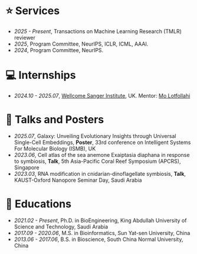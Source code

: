 # ⭐ Services
- *2025 - Present*, Transactions on Machine Learning Research (TMLR) reviewer
- *2025*, Program Committee, NeurIPS, ICLR, ICML, AAAI.
- *2024*, Program Committee, NeurIPS.

# 💻 Internships
- *2024.10 - 2025.07*, [Wellcome Sanger Institute](https://www.sanger.ac.uk/), UK. Mentor: [Mo Lotfollahi](https://scholar.google.com/citations?user=NXhouUcAAAAJ&hl=en&oi=ao)

# 💬 Talks and Posters
- *2025.07*, Galaxy: Unveiling Evolutionary Insights through Universal Single-Cell Embeddings, **Poster**, 33rd conference on Intelligent Systems For Molecular Biology (ISMB), UK
- *2023.06*, Cell atlas of the sea anemone Exaiptasia diaphana in response to symbiosis, **Talk**, 5th Asia-Pacific Coral Reef Symposium (APCRS), Singapore
- *2023.03*, RNA modification in cnidarian-dinoflagellate symbiosis, **Talk**, KAUST-Oxford Nanopore Seminar Day, Saudi Arabia

# 📖 Educations
- *2021.02 - Present*, Ph.D. in BioEngineering, King Abdullah University of Science and Technology, Saudi Arabia
- *2017.09 - 2020.06*, M.S. in Bioinformatics, Sun Yat-sen University, China
- *2013.06 - 2017.06*, B.S. in Bioscience, South China Normal University, China


